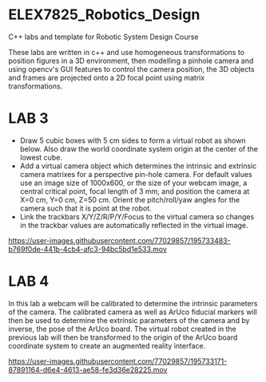 # ELEX7825_Robotics_Design
C++ labs and template for Robotic System Design Course

These labs are written in c++ and use homogeneous transformations to position figures in a 3D environment, then modelling a pinhole camera and using opencv's GUI features to control the camera position, the 3D objects and frames are projected onto a 2D focal point using matrix transformations.

# LAB 3
- Draw 5 cubic boxes with 5 cm sides to form a virtual robot as shown below. Also draw the world
coordinate system origin at the center of the lowest cube.
- Add a virtual camera object which determines the intrinsic and extrinsic camera matrixes for a
perspective pin-hole camera. For default values use an image size of 1000x600, or the size of your
webcam image, a central critical point, focal length of 3 mm, and position the camera at X=0 cm,
Y=0 cm, Z=50 cm. Orient the pitch/roll/yaw angles for the camera such that it is point at the robot.
- Link the trackbars X/Y/Z/R/P/Y/Focus to the virtual camera so changes in the trackbar values are
automatically reflected in the virtual image.


https://user-images.githubusercontent.com/77029857/195733483-b769f0de-441b-4cb4-afc3-94bc5bd1e533.mov



# LAB 4 
In this lab a webcam will be calibrated to determine the intrinsic parameters of the camera. The
calibrated camera as well as ArUco fiducial markers will then be used to determine the extrinsic
parameters of the camera and by inverse, the pose of the ArUco board. The virtual robot created in the
previous lab will then be transformed to the origin of the ArUco board coordinate system to create an
augmented reality interface.

https://user-images.githubusercontent.com/77029857/195733171-87891164-d6e4-4613-ae58-fe3d36e28225.mov

